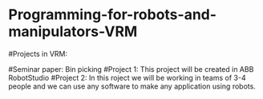 # Programming-for-robots-and-manipulators-VRM


#Projects in VRM:

#Seminar paper: Bin picking
#Project 1: This project will be created in ABB RobotStudio
#Project 2: In this roject we will be working in teams of 3-4 people and we can use any software to make any application using robots.
